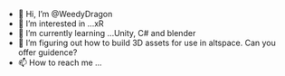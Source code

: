 - 👋 Hi, I’m @WeedyDragon
- 👀 I’m interested in ...xR
- 🌱 I’m currently learning ...Unity, C# and blender
- 💞️ I’m figuring out how to build 3D assets for use in altspace. Can you offer guidence?
- 📫 How to reach me ...

<!---
WeedyDragon/WeedyDragon is a ✨ special ✨ repository because its `README.md` (this file) appears on your GitHub profile.
You can click the Preview link to take a look at your changes.
--->
